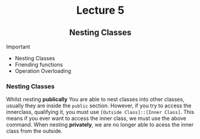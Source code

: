 <div align = "center">

# Lecture 5
## Nesting Classes

</div> 

> [!Important]
> - Nesting Classes
> - Friending functions
> - Operation Overloading

### Nesting Classes
Whilst nesting **publically** You are able to nest classes into other classes, usually they are inside the `public` section. However, if you try to access the innerclass, qualifying it, you must use `[Outside Class]::[Inner Class]`. This means if you ever want to access the inner class, we must use the above command. When nesting **privately**, we are no longer able to acess the inner class from the outside. 




